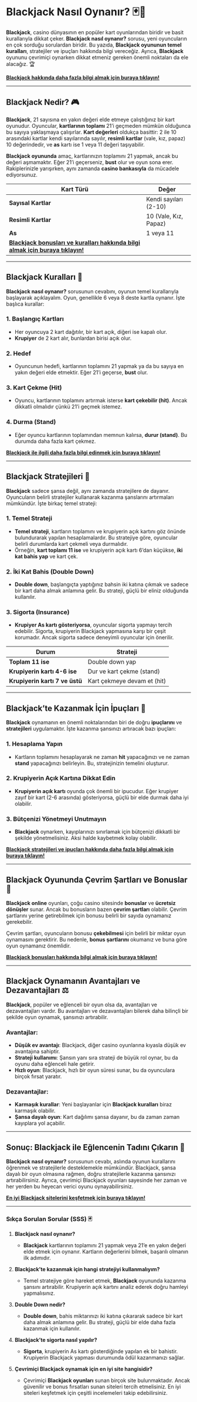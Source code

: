 # Blackjack Nasıl Oynanır? 🃏🎯

**Blackjack**, casino dünyasının en popüler kart oyunlarından biridir ve basit kurallarıyla dikkat çeker. **Blackjack nasıl oynanır?** sorusu, yeni oyuncuların en çok sorduğu sorulardan biridir. Bu yazıda, **Blackjack oyununun temel kuralları**, stratejiler ve ipuçları hakkında bilgi vereceğiz. Ayrıca, **Blackjack** oyununu çevrimiçi oynarken dikkat etmeniz gereken önemli noktaları da ele alacağız. 🏆

[**Blackjack hakkında daha fazla bilgi almak için buraya tıklayın!**](https://casinotr.link/gWCRZ4)

---

## Blackjack Nedir? 🎮

**Blackjack**, 21 sayısına en yakın değeri elde etmeye çalıştığınız bir kart oyunudur. Oyuncular, **kartlarının toplamı** 21’i geçmeden mümkün olduğunca bu sayıya yaklaşmaya çalışırlar. **Kart değerleri** oldukça basittir: 2 ile 10 arasındaki kartlar kendi sayılarında sayılır, **resimli kartlar** (vale, kız, papaz) 10 değerindedir, ve **as** kartı ise 1 veya 11 değeri taşıyabilir.

**Blackjack oyununda** amaç, kartlarınızın toplamını 21 yapmak, ancak bu değeri aşmamaktır. Eğer 21’i geçerseniz, **bust** olur ve oyun sona erer. Rakiplerinizle yarışırken, aynı zamanda **casino bankasıyla** da mücadele ediyorsunuz. 

| Kart Türü           | Değer           |
|---------------------|-----------------|
| **Sayısal Kartlar**  | Kendi sayıları (2-10) |
| **Resimli Kartlar**  | 10 (Vale, Kız, Papaz) |
| **As**               | 1 veya 11       |
| [**Blackjack bonusları ve kuralları hakkında bilgi almak için buraya tıklayın!**](https://casinotr.link/gWCRZ4) |

---

## Blackjack Kuralları 🏅

**Blackjack nasıl oynanır?** sorusunun cevabını, oyunun temel kurallarıyla başlayarak açıklayalım. Oyun, genellikle 6 veya 8 deste kartla oynanır. İşte başlıca kurallar:

### 1. **Başlangıç Kartları**
- Her oyuncuya 2 kart dağıtılır, bir kart açık, diğeri ise kapalı olur.
- **Krupiyer** de 2 kart alır, bunlardan birisi açık olur.

### 2. **Hedef**
- Oyuncunun hedefi, kartlarının toplamını 21 yapmak ya da bu sayıya en yakın değeri elde etmektir. Eğer 21’i geçerse, **bust** olur.

### 3. **Kart Çekme (Hit)**
- Oyuncu, kartlarının toplamını artırmak isterse **kart çekebilir (hit)**. Ancak dikkatli olmalıdır çünkü 21’i geçmek istemez.

### 4. **Durma (Stand)**
- Eğer oyuncu kartlarının toplamından memnun kalırsa, **durur (stand)**. Bu durumda daha fazla kart çekmez.

[**Blackjack ile ilgili daha fazla bilgi edinmek için buraya tıklayın!**](https://casinotr.link/gWCRZ4)

---

## Blackjack Stratejileri 🧠

**Blackjack** sadece şansa değil, aynı zamanda stratejilere de dayanır. Oyuncuların belirli stratejiler kullanarak kazanma şanslarını artırmaları mümkündür. İşte birkaç temel strateji:

### 1. **Temel Strateji**
- **Temel strateji**, kartların toplamını ve krupiyerin açık kartını göz önünde bulundurarak yapılan hesaplamalardır. Bu stratejiye göre, oyuncular belirli durumlarda kart çekmeli veya durmalıdır.
- Örneğin, **kart toplamı 11 ise** ve krupiyerin açık kartı 6’dan küçükse, **iki kat bahis yap** ve kart çek.

### 2. **İki Kat Bahis (Double Down)**
- **Double down**, başlangıçta yaptığınız bahsin iki katına çıkmak ve sadece bir kart daha almak anlamına gelir. Bu strateji, güçlü bir eliniz olduğunda kullanılır.

### 3. **Sigorta (Insurance)**
- **Krupiyer As kartı gösteriyorsa**, oyuncular sigorta yapmayı tercih edebilir. Sigorta, krupiyerin Blackjack yapmasına karşı bir çeşit korumadır. Ancak sigorta sadece deneyimli oyuncular için önerilir.

| Durum                     | Strateji                        |
|---------------------------|---------------------------------|
| **Toplam 11 ise**          | Double down yap                 |
| **Krupiyerin kartı 4-6 ise**| Dur ve kart çekme (stand)       |
| **Krupiyerin kartı 7 ve üstü**| Kart çekmeye devam et (hit)   |

---

## Blackjack’te Kazanmak İçin İpuçları 🎯

**Blackjack** oynamanın en önemli noktalarından biri de doğru **ipuçlarını** ve **stratejileri** uygulamaktır. İşte kazanma şansınızı artıracak bazı ipuçları:

### 1. **Hesaplama Yapın**
- Kartların toplamını hesaplayarak ne zaman **hit** yapacağınızı ve ne zaman **stand** yapacağınızı belirleyin. Bu, stratejinizin temelini oluşturur.

### 2. **Krupiyerin Açık Kartına Dikkat Edin**
- **Krupiyerin açık kartı** oyunda çok önemli bir ipucudur. Eğer krupiyer zayıf bir kart (2-6 arasında) gösteriyorsa, güçlü bir elde durmak daha iyi olabilir.

### 3. **Bütçenizi Yönetmeyi Unutmayın**
- **Blackjack** oynarken, kayıplarınızı sınırlamak için bütçenizi dikkatli bir şekilde yönetmelisiniz. Aksi halde kaybetmek kolay olabilir.

[**Blackjack stratejileri ve ipuçları hakkında daha fazla bilgi almak için buraya tıklayın!**](https://casinotr.link/gWCRZ4)

---

## Blackjack Oyununda Çevrim Şartları ve Bonuslar 🏅

**Blackjack online** oyunları, çoğu casino sitesinde **bonuslar** ve **ücretsiz dönüşler** sunar. Ancak bu bonusların bazen **çevrim şartları** olabilir. Çevrim şartlarını yerine getirebilmek için bonusu belirli bir sayıda oynamanız gerekebilir.

Çevrim şartları, oyuncuların bonusu **çekebilmesi** için belirli bir miktar oyun oynamasını gerektirir. Bu nedenle, **bonus şartlarını** okumanız ve buna göre oyun oynamanız önemlidir.

[**Blackjack bonusları hakkında bilgi almak için buraya tıklayın!**](https://casinotr.link/gWCRZ4)

---

## Blackjack Oynamanın Avantajları ve Dezavantajları ⚖️

**Blackjack**, popüler ve eğlenceli bir oyun olsa da, avantajları ve dezavantajları vardır. Bu avantajları ve dezavantajları bilerek daha bilinçli bir şekilde oyun oynamak, şansınızı artırabilir.

### Avantajlar:
- **Düşük ev avantajı**: Blackjack, diğer casino oyunlarına kıyasla düşük ev avantajına sahiptir.
- **Strateji kullanımı**: Şansın yanı sıra strateji de büyük rol oynar, bu da oyunu daha eğlenceli hale getirir.
- **Hızlı oyun**: Blackjack, hızlı bir oyun süresi sunar, bu da oyunculara birçok fırsat yaratır.

### Dezavantajlar:
- **Karmaşık kurallar**: Yeni başlayanlar için **Blackjack kuralları** biraz karmaşık olabilir.
- **Şansa dayalı oyun**: Kart dağılımı şansa dayanır, bu da zaman zaman kayıplara yol açabilir.

---

## Sonuç: Blackjack ile Eğlencenin Tadını Çıkarın 🎉

**Blackjack nasıl oynanır?** sorusunun cevabı, aslında oyunun kurallarını öğrenmek ve stratejilerle desteklemekle mümkündür. Blackjack, şansa dayalı bir oyun olmasına rağmen, doğru stratejilerle kazanma şansınızı artırabilirsiniz. Ayrıca, çevrimiçi Blackjack oyunları sayesinde her zaman ve her yerden bu heyecan verici oyunu oynayabilirsiniz.

[**En iyi Blackjack sitelerini keşfetmek için buraya tıklayın!**](https://casinotr.link/gWCRZ4)

---

### Sıkça Sorulan Sorular (SSS) 🃏

1. **Blackjack nasıl oynanır?**
   - **Blackjack** kartlarının toplamını 21 yapmak veya 21’e en yakın değeri elde etmek için oynanır. Kartların değerlerini bilmek, başarılı olmanın ilk adımıdır.

2. **Blackjack’te kazanmak için hangi stratejiyi kullanmalıyım?**
   - Temel stratejiye göre hareket etmek, **Blackjack** oyununda kazanma şansını artırabilir. Krupiyerin açık kartını analiz ederek doğru hamleyi yapmalısınız.

3. **Double Down nedir?**
   - **Double down**, bahis miktarınızı iki katına çıkararak sadece bir kart daha almak anlamına gelir. Bu strateji, güçlü bir elde daha fazla kazanmak için kullanılır.

4. **Blackjack’te sigorta nasıl yapılır?**
   - **Sigorta**, krupiyerin As kartı gösterdiğinde yapılan ek bir bahistir. Krupiyerin Blackjack yapması durumunda ödül kazanmanızı sağlar.

5. **Çevrimiçi Blackjack oynamak için en iyi site hangisidir?**
   - Çevrimiçi **Blackjack oyunları** sunan birçok site bulunmaktadır. Ancak güvenilir ve bonus fırsatları sunan siteleri tercih etmelisiniz. En iyi siteleri keşfetmek için çeşitli incelemeleri takip edebilirsiniz.
